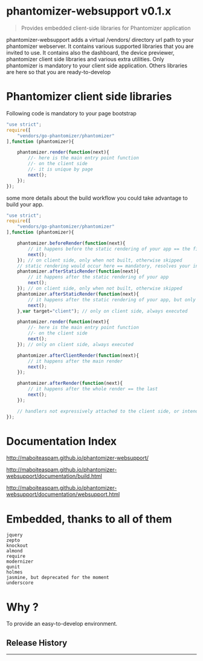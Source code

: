 # phantomizer-websupport v0.1.x

> Provides embedded client-side libraries for Phantomizer application

phantomizer-websupport adds a virtual /vendors/ directory url path to your phantomizer webserver.
It contains various supported libraries that you are invited to use.
It contains also the dashboard, the device previewer, phantomizer client side libraries and various extra utilities.
Only phantomizer is mandatory to your client side application.
Others libraries are here so that you are ready-to-develop


# Phantomizer client side libraries
Following code is mandatory to your page bootstrap
```javascript
"use strict";
require([
    "vendors/go-phantomizer/phantomizer"
],function (phantomizer){

    phantomizer.render(function(next){
        //- here is the main entry point function
        //- on the client side
        //- it is unique by page
        next();
    });
});

```

some more details about the build workflow you could take advantage to build your app.
```javascript
"use strict";
require([
    "vendors/go-phantomizer/phantomizer"
],function (phantomizer){

    phantomizer.beforeRender(function(next){
        // it happens before the static rendering of your app == the first
        next();
    }); // on client side, only when not built, otherwise skipped
    // static rendering would occur here == mandatory, resolves your include
    phantomizer.afterStaticRender(function(next){
        // it happens after the static rendering of your app
        next();
    }); // on client side, only when not built, otherwise skipped
    phantomizer.afterStaticRender(function(next){
        // it happens after the static rendering of your app, but only on the client side == before render
        next();
    },var target="client"); // only on client side, always executed

    phantomizer.render(function(next){
        //- here is the main entry point function
        //- on the client side
        next();
    }); // only on client side, always executed

    phantomizer.afterClientRender(function(next){
        // it happens after the main render
        next();
    });

    phantomizer.afterRender(function(next){
        // it happens after the whole render == the last
        next();
    });

    // handlers not expressively attached to the client side, or intended to produce static part of UI, are executed only if the app is not built
});

```


# Documentation Index

http://maboiteaspam.github.io/phantomizer-websupport/

http://maboiteaspam.github.io/phantomizer-websupport/documentation/build.html

http://maboiteaspam.github.io/phantomizer-websupport/documentation/websupport.html




# Embedded, thanks to all of them

    jquery
    zepto
    knockout
    almond
    require
    modernizer
    qunit
    holmes
    jasmine, but deprecated for the moment
    underscore


# Why ?

To provide an easy-to-develop environment.

## Release History


---

